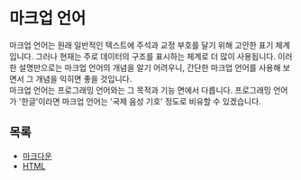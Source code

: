 # 마크업 언어

마크업 언어는 원래 일반적인 텍스트에 주석과 교정 부호를 달기 위해 고안한 표기 체계입니다. 그러나 현재는 주로 데이터의 구조를 표시하는 체계로 더 많이 사용됩니다. 이러한 설명만으로는 마크업 언어의 개념을 알기 어려우니, 간단한 마크업 언어를 사용해 보면서 그 개념을 익히면 좋을 것입니다.  
마크업 언어는 프로그래밍 언어와는 그 목적과 기능 면에서 다릅니다. 프로그래밍 언어가 '한글'이라면 마크업 언어는 '국제 음성 기호' 정도로 비유할 수 있겠습니다.

## 목록
- [마크다운](markdown.md)
- [HTML](html.md)
  